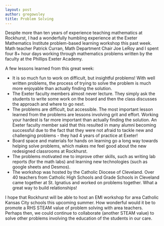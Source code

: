 ```yaml
---
layout: post
author: gregowsley
title: Problem Solving
---
```

Despite more than ten years of experience teaching mathematics at Rockhurst, I had a wonderfully humbling experience at the Exeter Mathematics Institute problem-based learning workshop this past week. Math teacher Patrick Curran, Math Department Chair Joe LeRoy and I spent four 8+ hour days working through mathematics problems written by the faculty at the Phillips Exeter Academy.

A few lessons learned from this great week:

 - It is so much fun to work on difficult, but insightful problems!  With well written problems, the process of trying to solve the problem is much more enjoyable than actually finding the solution.
 - The Exeter faculty members almost never lecture. They simply ask the students to write some work on the board and then the class discusses the approach and where to go next.
 - The problems are difficult, but accessible. The most important lesson learned from the problems are lessons involving grit and effort. Working your hardest is far more important than actually finding the solution.  An Exeter faculty member said that this resulted in many alumni becoming successful due to the fact that they were not afraid to tackle new and challenging problems - they had 4 years of practice at Exeter!
 - Board space and materials for hands on learning go a long way towards helping solve problems, which makes me feel good about the new redesigned classrooms at Rockhurst.
 - The problems motivated me to improve other skills, such as writing lab reports (for the math labs) and  learning new technologies (such as google sheets and Desmos).
 - The workshop was hosted by the Catholic Diocese of Cleveland. Over 40 teachers from Catholic High Schools and Grade Schools in Cleveland came together at St. Ignatius and worked on problems together. What a great way to build relationships!

I hope that Rockhurst will be able to host an EMI workshop for area Catholic Kansas City schools this upcoming summer. How wonderful would it be to promote a RHS STEAM value of problem solving with area teachers. Perhaps then, we could continue to collaborate (another STEAM value) to solve other problems involving the education of the students in our care.
